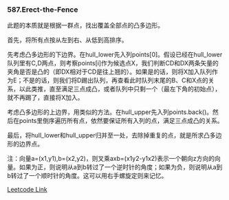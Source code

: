 ### 587.Erect-the-Fence

此题的本质就是根据一群点，找出覆盖全部点的凸多边形。

首先，将所有点按从左到右、从低到高排序。

先考虑凸多边形的下边界。在hull_lower先入列points[0]。假设已经在hull_lower队列里有C,D两点，则考察points[i]作为候选点X，我们判断CD和DX两条矢量的夹角是否是凸的（即DX相对于CD是往上翘的）。如果是的话，则将X加入队列作为E；不是的话，则我们将D踢出队列，再查看此时队列末尾的B、C和X点的关系，以此类推，直至满足三点成凸，或者队列中只剩一个（最左下角的初始点），就不再踢了，直接将X加入。

考虑凸多边形的上边界，用类似的方法。在hull_upper先入列points.back()。然后在points里倒序遍历所有点，依然要保证所有入列的点，满足三点成凸的关系。

最后，将hull_lower和hull_upper归并至一处，去除掉重复的点，就是所求凸多边形的边界点。

注：向量a=(x1,y1),b=(x2,y2)，则叉乘axb=(x1y2-y1x2)表示一个朝向z方向的向量。如果为正，则说明从a到b转过了一个逆时针的角度；如果为负，则说明从a到b转过了一个顺时针的角度。这可以用右手螺旋定则来记忆。


[Leetcode Link](https://leetcode.com/problems/erect-the-fence)